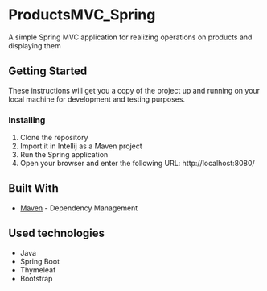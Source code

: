 # ProductsMVC_Spring
A simple Spring MVC application for realizing operations on products and displaying them

## Getting Started

These instructions will get you a copy of the project up and running on your local machine for development and testing purposes.

### Installing

1. Clone the repository
2. Import it in Intellij as a Maven project
3. Run the Spring application
4. Open your browser and enter the following URL: http://localhost:8080/

## Built With

* [Maven](https://maven.apache.org/) - Dependency Management

## Used technologies

* Java
* Spring Boot
* Thymeleaf
* Bootstrap

